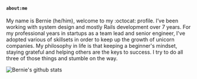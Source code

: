 #### `about:me`

My name is Bernie (he/him), welcome to my :octocat: profile. I’ve been working with system design and mostly Rails development over 7 years. For my professional years in startups as a team lead and senior engineer, I've adopted various of skillsets in order to keep up the growth of unicorn companies. My philosophy in life is that keeping a beginner's mindset, staying grateful and helping others are the keys to success. I try to do all three of those things and stumble on the way.

![Bernie's github stats](https://github-readme-stats.vercel.app/api?username=berniechiu&show_icons=true&count_private=true)
